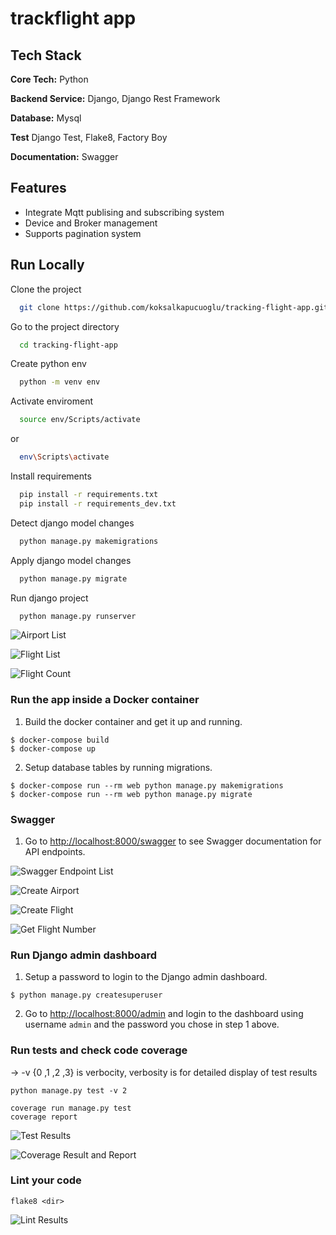 # trackflight app

## Tech Stack

**Core Tech:** Python

**Backend Service:** Django, Django Rest Framework

**Database:** Mysql

**Test** Django Test, Flake8, Factory Boy

**Documentation:** Swagger

## Features

- Integrate Mqtt publising and subscribing system
- Device and Broker management
- Supports pagination system

## Run Locally

Clone the project

```bash
  git clone https://github.com/koksalkapucuoglu/tracking-flight-app.git
```

Go to the project directory

```bash
  cd tracking-flight-app
```

Create python env

```bash
  python -m venv env
```

Activate enviroment

```bash
  source env/Scripts/activate
```

or

```bash
  env\Scripts\activate
```

Install requirements

```bash
  pip install -r requirements.txt
  pip install -r requirements_dev.txt
```

Detect django model changes

```bash
  python manage.py makemigrations
```

Apply django model changes

```bash
  python manage.py migrate
```

Run django project

```bash
  python manage.py runserver
```

![Airport List](https://raw.githubusercontent.com/koksalkapucuoglu/django-mqtt-app/master/app_screenshots/device_list.PNG?token=GHSAT0AAAAAABM4JJZJNXWNDJS7SSP2HC7IYSEDHLQ)

![Flight List](https://raw.githubusercontent.com/koksalkapucuoglu/django-mqtt-app/master/app_screenshots/broker_list.PNG?token=GHSAT0AAAAAABM4JJZI7EGJFO54CUK7PFEKYSEDHJQ)

![Flight Count](https://raw.githubusercontent.com/koksalkapucuoglu/django-mqtt-app/master/app_screenshots/broker_list.PNG?token=GHSAT0AAAAAABM4JJZI7EGJFO54CUK7PFEKYSEDHJQ)

### Run the app inside a Docker container

1. Build the docker container and get it up and running.

```
$ docker-compose build
$ docker-compose up
```

2. Setup database tables by running migrations.

```
$ docker-compose run --rm web python manage.py makemigrations
$ docker-compose run --rm web python manage.py migrate
```

### Swagger

1. Go to [http://localhost:8000/swagger](http://localhost:8000/swagger) to see Swagger documentation for API endpoints.

![Swagger Endpoint List](https://raw.githubusercontent.com/koksalkapucuoglu/django-mqtt-app/master/app_screenshots/broker_list.PNG?token=GHSAT0AAAAAABM4JJZI7EGJFO54CUK7PFEKYSEDHJQ)

![Create Airport](https://raw.githubusercontent.com/koksalkapucuoglu/django-mqtt-app/master/app_screenshots/broker_list.PNG?token=GHSAT0AAAAAABM4JJZI7EGJFO54CUK7PFEKYSEDHJQ)

![Create Flight](https://raw.githubusercontent.com/koksalkapucuoglu/django-mqtt-app/master/app_screenshots/broker_list.PNG?token=GHSAT0AAAAAABM4JJZI7EGJFO54CUK7PFEKYSEDHJQ)

![Get Flight Number](https://raw.githubusercontent.com/koksalkapucuoglu/django-mqtt-app/master/app_screenshots/broker_list.PNG?token=GHSAT0AAAAAABM4JJZI7EGJFO54CUK7PFEKYSEDHJQ)

### Run Django admin dashboard

1. Setup a password to login to the Django admin dashboard.

```
$ python manage.py createsuperuser
```

2. Go to [http://localhost:8000/admin](http://localhost:8000/admin) and login to the dashboard using username `admin` and the password you chose in step 1 above.

### Run tests and check code coverage
-> -v {0 ,1 ,2 ,3} is verbocity, verbosity is for detailed display of test results
```
python manage.py test -v 2 
```

```
coverage run manage.py test
coverage report 
```

![Test Results](https://raw.githubusercontent.com/koksalkapucuoglu/django-mqtt-app/master/app_screenshots/broker_list.PNG?token=GHSAT0AAAAAABM4JJZI7EGJFO54CUK7PFEKYSEDHJQ)

![Coverage Result and Report](https://raw.githubusercontent.com/koksalkapucuoglu/django-mqtt-app/master/app_screenshots/broker_list.PNG?token=GHSAT0AAAAAABM4JJZI7EGJFO54CUK7PFEKYSEDHJQ)

### Lint your code

```
flake8 <dir>
```

![Lint Results](https://raw.githubusercontent.com/koksalkapucuoglu/django-mqtt-app/master/app_screenshots/broker_list.PNG?token=GHSAT0AAAAAABM4JJZI7EGJFO54CUK7PFEKYSEDHJQ)